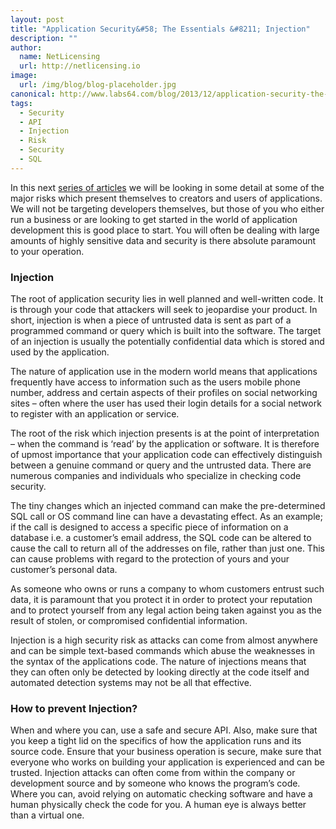```yaml
---
layout: post
title: "Application Security&#58; The Essentials &#8211; Injection"
description: ""
author:
  name: NetLicensing
  url: http://netlicensing.io
image:
  url: /img/blog/blog-placeholder.jpg
canonical: http://www.labs64.com/blog/2013/12/application-security-the-essentials-injection/
tags:
  - Security
  - API
  - Injection
  - Risk
  - Security
  - SQL
---
```

In this next [series of articles](http://www.labs64.com/?s=Application+Security+Essentials "Application Security") we will be looking in some detail at some of the major risks which present themselves to creators and users of applications. We will not be targeting developers themselves, but those of you who either run a business or are looking to get started in the world of application development this is good place to start. You will often be dealing with large amounts of highly sensitive data and security is there absolute paramount to your operation.

### Injection

The root of application security lies in well planned and well-written code. It is through your code that attackers will seek to jeopardise your product. In short, injection is when a piece of untrusted data is sent as part of a programmed command or query which is built into the software. The target of an injection is usually the potentially confidential data which is stored and used by the application.

The nature of application use in the modern world means that applications frequently have access to information such as the users mobile phone number, address and certain aspects of their profiles on social networking sites – often where the user has used their login details for a social network to register with an application or service.

The root of the risk which injection presents is at the point of interpretation – when the command is ‘read’ by the application or software. It is therefore of upmost importance that your application code can effectively distinguish between a genuine command or query and the untrusted data. There are numerous companies and individuals who specialize in checking code security.

The tiny changes which an injected command can make the pre-determined SQL call or OS command line can have a devastating effect. As an example; if the call is designed to access a specific piece of information on a database i.e. a customer’s email address, the SQL code can be altered to cause the call to return all of the addresses on file, rather than just one. This can cause problems with regard to the protection of yours and your customer’s personal data.

As someone who owns or runs a company to whom customers entrust such data, it is paramount that you protect it in order to protect your reputation and to protect yourself from any legal action being taken against you as the result of stolen, or compromised confidential information.

Injection is a high security risk as attacks can come from almost anywhere and can be simple text-based commands which abuse the weaknesses in the syntax of the applications code. The nature of injections means that they can often only be detected by looking directly at the code itself and automated detection systems may not be all that effective.

### How to prevent Injection?

When and where you can, use a safe and secure API. Also, make sure that you keep a tight lid on the specifics of how the application runs and its source code. Ensure that your business operation is secure, make sure that everyone who works on building your application is experienced and can be trusted. Injection attacks can often come from within the company or development source and by someone who knows the program’s code. Where you can, avoid relying on automatic checking software and have a human physically check the code for you. A human eye is always better than a virtual one.
